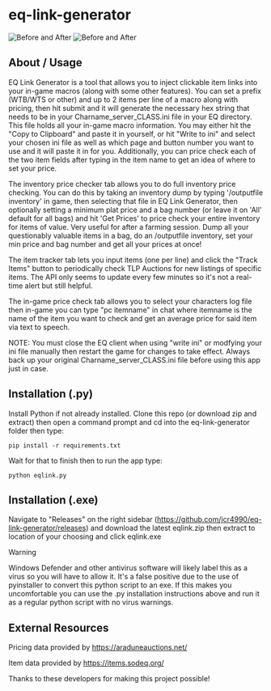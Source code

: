 # eq-link-generator
![Before and After](https://i.imgur.com/uPC5Rhm.png) ![Before and After](https://i.imgur.com/CDaO36l.png)
## About / Usage
EQ Link Generator is a tool that allows you to inject clickable item links into your in-game macros (along with some other features). You can set a prefix (WTB/WTS or other) and up to 2 items per line of a macro along with pricing, then hit submit and it will generate the necessary hex string that needs to be in your Charname_server_CLASS.ini file in your EQ directory. This file holds all your in-game macro information. You may either hit the "Copy to Clipboard" and paste it in yourself, or hit "Write to ini" and select your chosen ini file as well as which page and button number you want to use and it will paste it in for you. Additionally, you can price check each of the two item fields after typing in the item name to get an idea of where to set your price. 

The inventory price checker tab allows you to do full inventory price checking. You can do this by taking an inventory dump by typing '/outputfile inventory' in game, then selecting that file in EQ Link Generator, then optionally setting a minimum plat price and a bag number (or leave it on 'All' default for all bags) and hit 'Get Prices' to price check your entire inventory for items of value. Very useful for after a farming session. Dump all your questionably valuable items in a bag, do an /outputfile inventory, set your min price and bag number and get all your prices at once!

The item tracker tab lets you input items (one per line) and click the "Track Items" button to periodically check TLP Auctions for new listings of specific items. The API only seems to update every few minutes so it's not a real-time alert but still helpful.

The in-game price check tab allows you to select your characters log file then in-game you can type "pc itemname" in chat where itemname is the name of the item you want to check and get an average price for said item via text to speech.


NOTE: You must close the EQ client when using "write ini" or modfying your ini file manually then restart the game for changes to take effect. Always back up your original Charname_server_CLASS.ini file before using this app just in case.
## Installation (.py)
Install Python if not already installed. Clone this repo (or download zip and extract) then open a command prompt and cd into the eq-link-generator folder then type:
```
pip install -r requirements.txt
```
Wait for that to finish then to run the app type:
```
python eqlink.py
```

## Installation (.exe)
Navigate to "Releases" on the right sidebar (https://github.com/jcr4990/eq-link-generator/releases) and download the latest eqlink.zip then extract to location of your choosing and click eqlink.exe
> [!WARNING]
> Windows Defender and other antivirus software will likely label this as a virus so you will have to allow it. It's a false positive due to the use of pyinstaller to convert this python script to an exe. If this makes you uncomfortable you can use the .py installation instructions above and run it as a regular python script with no virus warnings.

## External Resources
Pricing data provided by https://araduneauctions.net/ 

Item data provided by https://items.sodeq.org/

Thanks to these developers for making this project possible!